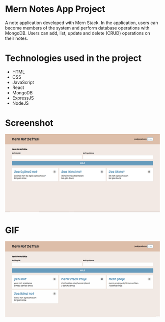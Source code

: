 # Mern Notes App Project
A note application developed with Mern Stack. In the application, users can become members of the system and perform database operations with MongoDB. Users can add, list, update and delete (CRUD) operations on their notes.

# Technologies used in the project
- HTML
- CSS
- JavaScript
- React
- MongoDB
- ExpressJS
- NodeJS

# Screenshot

![](frontend/public/images/mern.PNG)

# GIF

![](frontend/public/images/mern.gif)
